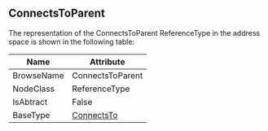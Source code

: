 <!-- objecttype -->
## ConnectsToParent
The representation of the ConnectsToParent ReferenceType in the address space is shown in the following table:  

|Name|Attribute|
|---|---|
|BrowseName|ConnectsToParent|
|NodeClass|ReferenceType|
|IsAbtract|False|
|BaseType|[ConnectsTo](../../ReferenceTypes/ConnectsTo/readme.md)|


